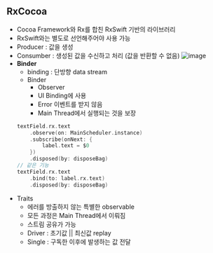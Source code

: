 ## RxCocoa
- Cocoa Framework와 Rx를 합친 RxSwift 기반의 라이브러리
- RxSwift와는 별도로 선언해주어야 사용 가능
- Producer : 값을 생성
- Consumber : 생성된 값을 수신하고 처리 (값을 반환할 수 없음) 
  ![image](https://user-images.githubusercontent.com/46417892/159453578-8792e72f-4097-4348-b9ba-7605a2507c7c.png) 
- **Binder**
  - binding : 단방향 data stream
  - Binder
    - Observer 
    - UI Binding에 사용
    - Error 이벤트를 받지 않음
    - Main Thread에서 실행되는 것을 보장
  ```swift
  textField.rx.text
      .observe(on: MainScheduler.instance)
      .subscribe(onNext: {
          label.text = $0
      })
      .disposed(by: disposeBag)
  // 같은 기능
  textField.rx.text
      .bind(to: label.rx.text)
      .disposed(by: disposeBag)
  ```
- Traits
  - 에러를 방출하지 않는 특별한 observable
  - 모든 과정은 Main Thread에서 이뤄짐
  - 스트림 공유가 가능
  - Driver : 초기값 || 최신값 replay
  - Single : 구독한 이후에 발생하는 값 전달
